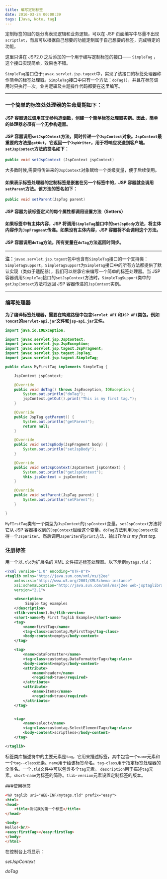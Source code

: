 ```yaml
---
title: 编写定制标签
date: 2016-03-24 00:00:39
tags: [Java, Note, tag]
---
```


定制标签的目的是分离表现逻辑和业务逻辑，可以在 JSP 页面编写中尽量不出现`scriptlet`，而且可以根据自己想要的功能定制属于自己想要的标签，完成特定的功能。

这里只讲在 JSP2.0 之后添加的一个用于编写定制标签的接口—— `SimpleTag` ，这个接口实现简单，效果也不错。

`SimpleTag`接口位于`javax.servlet.jsp.tagext`中，实现了该接口的标签处理器称作简单的标签处理器。`SimpleTag`接口中只有一个方法：`doTag()`，并且在标签调用时只执行一次。业务逻辑及主题操作代码都要在这里编写。

---

### 一个简单的标签处处理器的生命周期如下：

<!-- more -->

#### JSP 容器通过调用其无参构造函数，创建一个简单标签处理器实例。因此，简单的处理器必须有一个无参构造器。

#### JSP 容器调用`setJspCOntext`方法，同时传递一个`JspContext`对象。`JspContext`最重要的方法是`getOut`，它返回一个`JspWriter`，用于将响应发送到客户端。`setJspContext`方法的签名如下：

```java
public void setJspContext (JspContext jspContext)
```

大多数时候,需要将传进来的`JspContext`对象赋给一个类级变量，便于后续使用。

#### 如果表示标签处理器的定制标签是嵌套在另一个标签中的，JSP 容器就会调用`setParent`方法。该方法的签名如下：

```java
public void setParent(JspTag parent)
```

#### JSP 容器为该标签定义的每个属性都调用设置方法（Setters）

#### 如果标签中有主体内容，JSP 将调用`SimpleTag`接口中的`setJspBody`方法，将主体内容作为`JspFragment`传递。如果没有主体内容，JSP 容器将不会调用这个方法。

#### JSP 容器调用`doTag`方法。所有变量在`doTag`方法返回时同步。

---

**注：**`javax.servlet.jsp.tagext`包中也含有`SimpleTag`接口的一个支持类：`SimpleTagSupport`。`SimpleTagSupport`为`SimpleTag`接口中的所有方法都提供了默认实现（类似于适配器），我们可以继承它来编写一个简单的标签处理器。当 JSP 容器调用`SimpleTag`接口的`setJspContext`方法时，`SimpleTagSupport`类中的`getJspContext`方法将返回 JSP 容器传递的`JspContext`实例。

---

### 编写处理器

**为了编译标签处理器，需要在构建路径中包含`Servlet API` 和`JSP API`类包。例如`Tomcat`的`servlet-api.jar`文件和`jsp-api.jar`文件。**

```java
import java.io.IOException;

import javax.servlet.jsp.JspContext;
import javax.servlet.jsp.JspException;
import javax.servlet.jsp.tagext.JspFragment;
import javax.servlet.jsp.tagext.JspTag;
import javax.servlet.jsp.tagext.SimpleTag;

public class MyFirstTag implements SimpleTag {

	JspContext jspContext;

	@Override
	public void doTag() throws JspException, IOException {
		System.out.println("doTag");
		jspContext.getOut().print("This is my first tag.");
	}

	@Override
	public JspTag getParent() {
		System.out.println("getParent");
		return null;
	}

	@Override
	public void setJspBody(JspFragment body) {
		System.out.println("setJspBody");
	}

	@Override
	public void setJspContext(JspContext jspContext) {
		System.out.println("getJspContext");
		this.jspContext = jspContext;
	}

	@Override
	public void setParent(JspTag parent) {
		System.out.println("setParent");
	}

}
```

`MyFIrstTag`类有一个类型为`JspContext`的`jspContext`变量。`setJspContext`方法将它从 JSP 容器接收到的`JspContext`赋给这个变量。`doTag`方法利用`JspContext`获得一个`JspWriter`。然后调用`JspWriter`的`print`方法，输出*This is my first tag.*

### 注册标签

用一个以`.tld`为扩展名的 XML 文件描述标签处理器。以下示例`mytags.tld`：

```xml
<?xml version="1.0" encoding="UTF-8"?>
<taglib xmlns="http://java.sun.com/xml/ns/j2ee"
    xmlns:xsi="http://www.w3.org/2001/XMLSchema-instance"
    xsi:schemaLocation="http://java.sun.com/xml/ns/j2ee web-jsptaglibrary_2_1.xsd"
    version="2.1">

    <description>
         Simple tag examples
    </description>
    <tlib-version>1.0</tlib-version>
    <short-name>My First Taglib Example</short-name>
    <tag>
        <name>firstTag</name>
        <tag-class>customtag.MyFirstTag</tag-class>
		<body-content>empty</body-content>
    </tag>

    <tag>
        <name>dataFormatter</name>
        <tag-class>customtag.DataFormatterTag</tag-class>
        <body-content>empty</body-content>
        <attribute>
            <name>header</name>
            <required>true</required>
        </attribute>
        <attribute>
            <name>items</name>
            <required>true</required>
        </attribute>
    </tag>


    <tag>
        <name>select</name>
        <tag-class>customtag.SelectElementTag</tag-class>
        <body-content>scriptless</body-content>
    </tag>

</taglib>
```

标签类库描述符中的主要元素是`tag`，它用来描述标签，其中包含一个`name`元素和一个`tag--class`元素。`name`用于给该标签命名。`tag-class`用于指定标签处理器的全类名。一个`.tld`文件中可以包含多个`tag`元素。
`description`用于描述`tag`元素。`short-name`为标签的简称。`tlib-version`元素设置定制标签的版本。

###使用标签

```html
<%@ taglib uri="WEB-INF/mytags.tld" prefix="easy">
<html>
<head>
	<title>测试我的第一个标签</title>
</head>

<body>
Hello!<br/>
<easy:firstTag></easy:firstTag>
</body>
</html>
```

在控制台上将显示：

_setJspContext_

_doTag_
